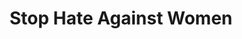 ---
title: Stop Hate Against Women
ref: share02
fbCover: /frontend/img/share/02/fb.png
layout: share
---